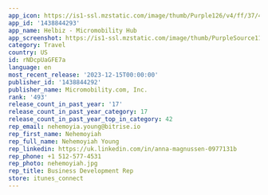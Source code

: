 ```yaml
---
app_icon: https://is1-ssl.mzstatic.com/image/thumb/Purple126/v4/ff/37/4e/ff374ee4-9b2b-62fa-da07-05a68a52d65d/AppIcon-0-0-1x_U007emarketing-0-7-0-85-220.png/1024x1024bb.png
app_id: '1438844293'
app_name: Helbiz - Micromobility Hub
app_screenshot: https://is1-ssl.mzstatic.com/image/thumb/PurpleSource116/v4/e5/6e/36/e56e36af-6060-347c-2a06-241ed3e64d89/ee42c3f1-7c7f-433c-81b4-645bb2108c66_5.8_-_1_-_EN.jpg/1242x2688bb.png
category: Travel
country: US
id: rNDcpUaGFE7a
language: en
most_recent_release: '2023-12-15T00:00:00'
publisher_id: '1438844292'
publisher_name: Micromobility.com, Inc.
rank: '493'
release_count_in_past_year: '17'
release_count_in_past_year_category: 17
release_count_in_past_year_top_in_category: 42
rep_email: nehemoyia.young@bitrise.io
rep_first_name: Nehemoyiah
rep_full_name: Nehemoyiah Young
rep_linkedin: https://uk.linkedin.com/in/anna-magnussen-0977131b
rep_phone: +1 512-577-4531
rep_photo: nehemoyiah.jpg
rep_title: Business Development Rep
store: itunes_connect
---
```

